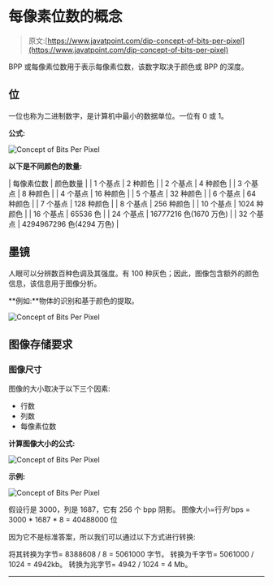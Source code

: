 # 每像素位数的概念

> 原文:[https://www.javatpoint.com/dip-concept-of-bits-per-pixel](https://www.javatpoint.com/dip-concept-of-bits-per-pixel)

BPP 或每像素位数用于表示每像素位数，该数字取决于颜色或 BPP 的深度。

## 位

一位也称为二进制数字，是计算机中最小的数据单位。一位有 0 或 1。

**公式:**

![Concept of Bits Per Pixel](../Images/e39c16dc46d9dc824219fae967dc05fa.png)

**以下是不同颜色的数量:**

| 每像素位数 | 颜色数量 |
| 1 个基点 | 2 种颜色 |
| 2 个基点 | 4 种颜色 |
| 3 个基点 | 8 种颜色 |
| 4 个基点 | 16 种颜色 |
| 5 个基点 | 32 种颜色 |
| 6 个基点 | 64 种颜色 |
| 7 个基点 | 128 种颜色 |
| 8 个基点 | 256 种颜色 |
| 10 个基点 | 1024 种颜色 |
| 16 个基点 | 65536 色 |
| 24 个基点 | 16777216 色(1670 万色) |
| 32 个基点 | 4294967296 色(4294 万色) |

## 墨镜

人眼可以分辨数百种色调及其强度。有 100 种灰色；因此，图像包含额外的颜色信息，该信息用于图像分析。

**例如:**物体的识别和基于颜色的提取。

![Concept of Bits Per Pixel](../Images/d93b12427a3b90d02266d39ae03b31c2.png)

## 图像存储要求

### 图像尺寸

图像的大小取决于以下三个因素:

*   行数
*   列数
*   每像素位数

**计算图像大小的公式:**

![Concept of Bits Per Pixel](../Images/69c027236ff6754b4f73c3059c20de4f.png)

**示例:**

![Concept of Bits Per Pixel](../Images/1d63c59a4950a39b8e40f8c85b50a3a2.png)

假设行是 3000，列是 1687，它有 256 个 bpp 阴影。
图像大小=行*列* bps
= 3000 * 1687 * 8
= 40488000 位

因为它不是标准答案，所以我们可以通过以下方式进行转换:

将其转换为字节= 8388608 / 8 = 5061000 字节。
转换为千字节= 5061000 / 1024 = 4942kb。
转换为兆字节= 4942 / 1024 = 4 Mb。

* * *